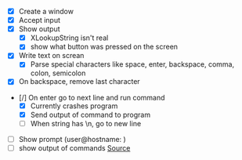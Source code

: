 - [x] Create a window
- [x] Accept input
- [x] Show output
    - [x] XLookupString isn't real
    - [x] show what button was pressed on the screen
- [x] Write text on screan
    - [x] Parse special characters like space, enter, backspace, comma, colon, semicolon
- [x] On backspace, remove last character
- [/] On enter go to next line and run command
    - [x] Currently crashes program
    - [x] Send output of command to program
    - [ ] When string has \n, go to new line
- [ ] Show prompt (user@hostname: <caret>)
- [ ] show output of commands
[Source](https://www.x.org/releases/current/doc/libX11/libX11/libX11.html#Output_Methods)
